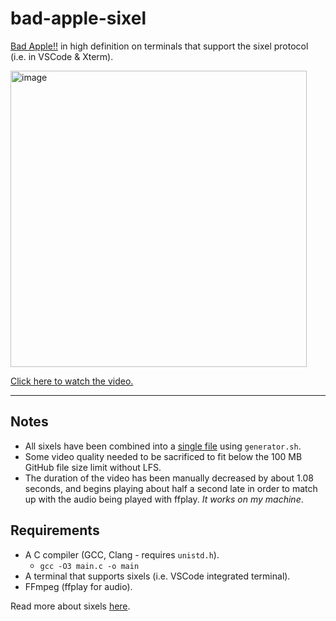 # bad-apple-sixel
[Bad Apple!!](https://en.wikipedia.org/wiki/Bad_Apple!!#Use_as_a_graphical_and_audio_test) in high definition on terminals that support the sixel protocol (i.e. in VSCode &amp; Xterm).

<img width="474" alt="image" src="https://github.com/user-attachments/assets/665970df-9f61-48f1-946f-07dbbc72a530">

[Click here to watch the video.](https://objectoops.github.io/bad-apple-sixel/)

___

## Notes
- All sixels have been combined into a [single file](./assets/frame_data_sixels) using `generator.sh`.
- Some video quality needed to be sacrificed to fit below the 100 MB GitHub file size limit without LFS.
- The duration of the video has been manually decreased by about 1.08 seconds, and begins playing about half a second late in order to match up with the audio being played with ffplay. *It works on my machine*.

## Requirements
- A C compiler (GCC, Clang - requires `unistd.h`).
  - `gcc -O3 main.c -o main`
- A terminal that supports sixels (i.e. VSCode integrated terminal).
- FFmpeg (ffplay for audio).

Read more about sixels [here](https://code.visualstudio.com/updates/v1_80#_terminal).
